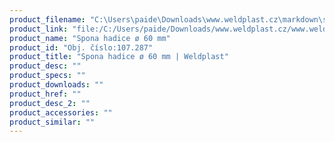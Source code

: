 ```yaml
---
product_filename: "C:\Users\paide\Downloads\www.weldplast.cz\markdown\spona-hadice-o-60-mm.md"
product_link: "file:/C:/Users/paide/Downloads/www.weldplast.cz/www.weldplast.cz/sk/spona-hadice-o-60-mm"
product_name: "Spona hadice ø 60 mm"
product_id: "Obj. číslo:107.287"
product_title: "Spona hadice ø 60 mm | Weldplast"
product_desc: ""
product_specs: ""
product_downloads: ""
product_href: ""
product_desc_2: ""
product_accessories: ""
product_similar: ""
---
```

